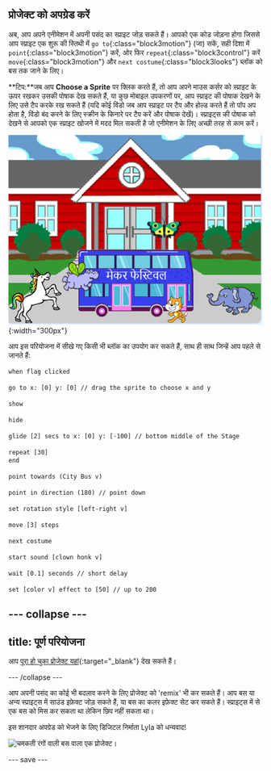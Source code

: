 ## प्रोजेक्ट को अपग्रेड करें

अब, आप अपने एनीमेशन में अपनी पसंद का स्प्राइट जोड़ सकते हैं। आपको एक कोड जोड़ना होगा जिससे आप स्प्राइट एक शुरू की स्तिथी में  `go to`{:class="block3motion"}  (जा) सकें,  सही दिशा में `point`{:class="block3motion"} करें, ओर फिर `repeat`{:class="block3control"} करें `move`{:class="block3motion"} और `next costume`{:class="block3looks"} ब्लॉक को बस तक जाने के लिए।

**टिप:**जब आप **Choose a Sprite** पर क्लिक करते हैं, तो आप अपने माउस कर्सर को स्प्राइट के ऊपर रखकर उसकी पोषाक देख सकते हैं, या कुछ मोबाइल उपकरणों पर, आप स्प्राइट की पोषाक देखने के लिए उसे टैप करके रख सकते हैं (यदि कोई विंडो जब आप स्प्राइट पर टैप और होल्ड करते हैं तो पॉप अप होता है, विंडो बंद करने के लिए स्क्रीन के किनारे पर टैप करें और पोषाक देखें)। स्प्राइट्स की पोषाक को देखने से आपको एक स्प्राइट खोजने में मदद मिल सकती है जो एनीमेशन के लिए अच्छी तरह से काम करें।

![अन्य स्प्राइट "Maker Festival" टेक्स्ट वाली बस की ओर बढ़ते हैं।](images/bus-upgrade.png){:width="300px"}

आप इस परियोजना में सीखे गए किसी भी ब्लॉक का उपयोग कर सकते हैं, साथ ही साथ जिन्हें आप पहले से जानते हैं:

```blocks3
when flag clicked

go to x: [0] y: [0] // drag the sprite to choose x and y

show

hide

glide [2] secs to x: [0] y: [-100] // bottom middle of the Stage

repeat [30]
end

point towards (City Bus v)

point in direction (180) // point down

set rotation style [left-right v]

move [3] steps

next costume

start sound [clown honk v]

wait [0.1] seconds // short delay

set [color v] effect to [50] // up to 200
```

--- collapse ---
---
title: पूर्ण परियोजना
---

आप [पूरा हो चुका प्रोजेक्ट यहां](https://scratch.mit.edu/projects/724160134/){:target="_blank"} देख सकते हैं।

--- /collapse ---

आप अपनी पसंद का कोई भी बदलाव करने के लिए प्रोजेक्ट को 'remix' भी कर सकते हैं। आप बस या अन्य स्प्राइट्स में साउंड इफ़ेक्ट जोड़ सकते हैं, या बस का कलर इफ़ेक्ट सेट कर सकते हैं। स्प्राइट्स में से एक बस को मिस कर सकता था लेकिन छिप नहीं सकता था।

इस शानदार अपग्रेड को भेजने के लिए डिजिटल निर्माता Lyla को धन्यवाद!

![चमकती रंगों वाली बस वाला एक प्रोजेक्ट।](images/Lyla-bus.gif)

--- save ---
